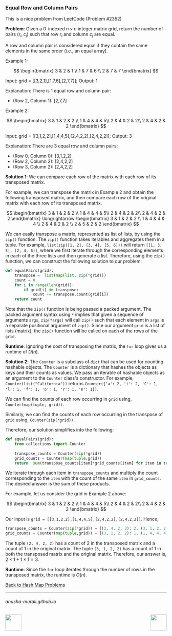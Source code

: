 ### Equal Row and Column Pairs

This is a nice problem from LeetCode (Problem #2352)

**Problem**: Given a 0-indexed $n \times n$ integer matrix grid, return the number of pairs $(r_i, c_j)$ such that row $r_i$ and column $c_j$ are equal.

A row and column pair is considered equal if they contain the same elements in the same order (i.e., an equal array).

 

Example 1:

$$
\begin{bmatrix}
3 & 2 & 1 \\
1 & 7 & 6 \\
2 & 7 & 7 
\end{bmatrix}
$$

Input: grid = [[3,2,1],[1,7,6],[2,7,7]];
Output: 1

Explanation: There is 1 equal row and column pair:
- (Row 2, Column 1): [2,7,7]
  
Example 2:

$$
\begin{bmatrix}
3 & 1 & 2 & 2 \\
1 & 4 & 4 & 5\\
2 & 4 & 2 & 2\\
2 & 4 & 2 & 2
\end{bmatrix}
$$

Input: grid = [[3,1,2,2],[1,4,4,5],[2,4,2,2],[2,4,2,2]];
Output: 3

Explanation: There are 3 equal row and column pairs:
- (Row 0, Column 0): [3,1,2,2]
- (Row 2, Column 2): [2,4,2,2]
- (Row 3, Column 2): [2,4,2,2]

**Solution 1**: We can compare each row of the matrix with each row of its transposed matrix.

For example, we can transpose the matrix in Example 2 and obtain the following transposed matrix, and then compare each row of the original matrix with each row of its transposed matrix.

$$
\begin{bmatrix}
3 & 1 & 2 & 2 \\
1 & 4 & 4 & 5\\
2 & 4 & 2 & 2\\
2 & 4 & 2 & 2
\end{bmatrix}
\longrightarrow
\begin{bmatrix}
3 & 1 & 2 & 2 \\
1 & 4 & 4 & 4 \\
2 & 4 & 2 & 2 \\
2 & 5 & 2 & 2
\end{bmatrix}
$$

We can easily transpose a matrix, represented as list of lists, by using the `zip()` function. The `zip()` function takes iterables and aggregates them in a tuple. For example, `list(zip([1, 2], [3, 4], [5, 6]))` will return `[[1, 3, 5], [2, 4, 6]]`, where we first iterate through the corresponding elements in each of
the three lists and then generate a list. Therefore, using the `zip()` function, we can construct the following solution to our problem:

```python
def equalPairs(grid):
    transpose =  list(map(list, zip(*grid)))
    count = 0
    for i in range(len(grid)):
        if grid[i] in transpose:
            count += transpose.count(grid[i])
    return count
```

Note that the `zip()` function is being passed a packed argument. The packed argument syntax using `*` implies that given a sequence of arguments `args`, `zip(*args)` will call `zip()` such that each element in `args` is a separate positional argument of `zip()`. Since our argument `grid` is a list of lists (matrix), the `zip()` function will be called on each of the rows of the `grid`. 

**Runtime**:  Ignoring the cost of transposing the matrix, the `for` loop gives us a runtime of $O(n)$.

**Solution 2**: The `Counter` is a subclass of `dict` that can be used for counting hashable objects. The `Counter` is a dictionary that hashes the objects as keys and their counts as values. We pass an iterable of hashable objects as an argument to the `Counter` class's constructor. For example, `Counter(list("California"))` returns `Counter({'a': 2, 'i': 2, 'C': 1, 'l': 1, 'f': 1, 'o': 1, 'r': 1, 'n': 1})`.

We can find the counts of each row occurring in `grid` using, `Counter(map(tuple, grid))`.

Similarly, we can find the counts of each row occurring in the transpose of `grid` using, `Counter(zip(*grid))`. 

Therefore, our solution simplifies into the following:

```python
def equalPairs(grid):
    from collections import Counter
    
    transpose_counts = Counter(zip(*grid))                 
    grid_counts = Counter(map(tuple,grid))             
    return  sum(transpose_counts[item]*grid_counts[item] for item in transpose_counts)  
```
We iterate through each item in `transpose_counts` and multiply the count corresponding to the `item` with the count of the same `item` in `grid_counts`. The desired answer is the sum of these products.

For example, let us consider the grid in Example 2 above:

$$
\begin{bmatrix}
3 & 1 & 2 & 2 \\
1 & 4 & 4 & 5\\
2 & 4 & 2 & 2\\
2 & 4 & 2 & 2
\end{bmatrix}
$$

Our input is `grid = [[3,1,2,2],[1,4,4,5],[2,4,2,2],[2,4,2,2]]`. Hence,

```python
transpose_counts = Counter(zip(*grid)) = {(2, 4, 2, 2): 2, (3, 1, 2, 2): 1, (1, 4, 4, 5): 1}               
grid_counts = Counter(map(tuple,grid)) = {(3, 1, 2, 2): 1, (1, 4, 4, 4): 1, (2, 4, 2, 2): 1, (2, 5, 2, 2): 1}
```
The tuple `(2, 4, 2, 2)` has a count of 2 in the transposed matrix and a count of 1 in the original matrix. The tuple `(3, 1, 2, 2)` has a count of 1 in both the transposed matrix and the original matrix. Therefore, our answer is, $2 \times 1 + 1 \times 1 = 3$.

**Runtime**: Since the `for` loop iterates through the number of rows in the transposed matrix, the runtime is $O(n)$.

[Back to Hash Map Problems](./problems.md)

* * *
###### anusha-murali.github.io

<img src="https://github.com/anusha-murali/anusha-murali.github.io/assets/111596338/639243aa-2857-4595-a65a-7852762bb002" width="50" height="50" align="left">

[<img src="https://github.com/user-attachments/assets/989cfb30-4fb8-40f8-a812-8a054869aa32" width="50" height="50" align="right">](../index.md)

